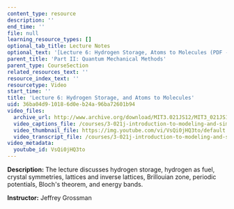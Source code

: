```yaml
---
content_type: resource
description: ''
end_time: ''
file: null
learning_resource_types: []
optional_tab_title: Lecture Notes
optional_text: '[Lecture 6: Hydrogen Storage, Atoms to Molecules (PDF - 3.6MB)](resources/mit3_021js12_l6)'
parent_title: 'Part II: Quantum Mechanical Methods'
parent_type: CourseSection
related_resources_text: ''
resource_index_text: ''
resourcetype: Video
start_time: ''
title: 'Lecture 6: Hydrogen Storage, and Atoms to Molecules'
uid: 36ba04d9-1018-6d0e-b24a-96ba72601b94
video_files:
  archive_url: http://www.archive.org/download/MIT3.021JS12/MIT3_021JS12_lec06_300k.mp4
  video_captions_file: /courses/3-021j-introduction-to-modeling-and-simulation-spring-2012/057607c98c5a5941b34de84289a11362_VsQi0jHQ3to.vtt
  video_thumbnail_file: https://img.youtube.com/vi/VsQi0jHQ3to/default.jpg
  video_transcript_file: /courses/3-021j-introduction-to-modeling-and-simulation-spring-2012/bc9e4ae7b3caf2e8f68bee932c8a12be_VsQi0jHQ3to.pdf
video_metadata:
  youtube_id: VsQi0jHQ3to
---
```


**Description:** The lecture discusses hydrogen storage, hydrogen as fuel, crystal symmetries, lattices and inverse lattices, Brillouian zone, periodic potentials, Bloch's theorem, and energy bands.

**Instructor:** Jeffrey Grossman